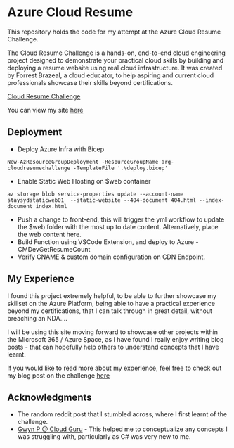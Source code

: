 # Azure Cloud Resume

This repository holds the code for my attempt at the Azure Cloud Resume Challenge.

The Cloud Resume Challenge is a hands-on, end-to-end cloud engineering project designed to demonstrate your practical cloud skills by building and deploying a resume website using real cloud infrastructure. It was created by Forrest Brazeal, a cloud educator, to help aspiring and current cloud professionals showcase their skills beyond certifications.

[Cloud Resume Challenge](https://cloudresumechallenge.dev/)


You can view my site [here](https://resume.cmdevelop.com)

## Deployment

* Deploy Azure Infra with Bicep
```
New-AzResourceGroupDeployment -ResourceGroupName arg-cloudresumechallenge -TemplateFile '.\deploy.bicep'
```
* Enable Static Web Hosting on $web container 
```
az storage blob service-properties update --account-name staysydstaticweb01  --static-website --404-document 404.html --index-document index.html
```
* Push a change to front-end, this will trigger the yml workflow to update the $web folder with the most up to date content. Alternatively, place the web content here. 
* Build Function using VSCode Extension, and deploy to Azure - CMDevGetResumeCount
* Verify CNAME & custom domain configuration on CDN Endpoint. 


## My Experience

I found this project extremely helpful, to be able to further showcase my skillset on the Azure Platform, being able to have a practical experience beyond my certifications, that I can talk through in great detail, without breaching an NDA.... 

I will be using this site moving forward to showcase other projects within the Microsoft 365 / Azure Space, as I have found I really enjoy writing blog posts - that can hopefully help others to understand concepts that I have learnt. 

If you would like to read more about my experience, feel free to check out my blog post on the challenge [here](https://resume.cmdevelop.com/AzResumeBlogPost.html)

## Acknowledgments

* The random reddit post that I stumbled across, where I first learnt of the challenge.
* [Gwyn P @ Cloud Guru](https://www.pluralsight.com/resources/blog/cloud/cloudguruchallenge-your-resume-in-azure) - This helped me to conceptualize any concepts I was struggling with, particularly as C# was very new to me. 